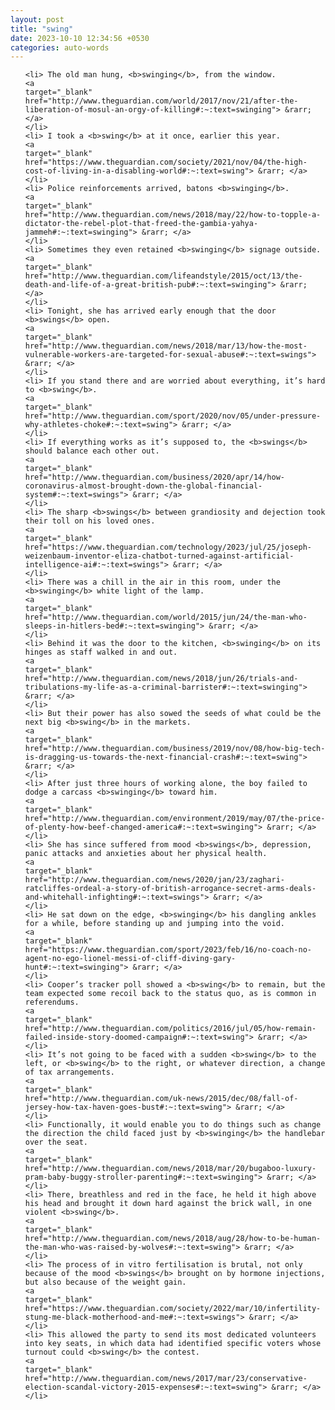 ```yaml
---
layout: post
title: "swing"
date: 2023-10-10 12:34:56 +0530
categories: auto-words
---
```

<ol>

    <li> The old man hung, <b>swinging</b>, from the window.
    <a 
    target="_blank" 
    href="http://www.theguardian.com/world/2017/nov/21/after-the-liberation-of-mosul-an-orgy-of-killing#:~:text=swinging"> &rarr; </a>
    </li>
    <li> I took a <b>swing</b> at it once, earlier this year.
    <a 
    target="_blank" 
    href="https://www.theguardian.com/society/2021/nov/04/the-high-cost-of-living-in-a-disabling-world#:~:text=swing"> &rarr; </a>
    </li>
    <li> Police reinforcements arrived, batons <b>swinging</b>.
    <a 
    target="_blank" 
    href="http://www.theguardian.com/news/2018/may/22/how-to-topple-a-dictator-the-rebel-plot-that-freed-the-gambia-yahya-jammeh#:~:text=swinging"> &rarr; </a>
    </li>
    <li> Sometimes they even retained <b>swinging</b> signage outside.
    <a 
    target="_blank" 
    href="http://www.theguardian.com/lifeandstyle/2015/oct/13/the-death-and-life-of-a-great-british-pub#:~:text=swinging"> &rarr; </a>
    </li>
    <li> Tonight, she has arrived early enough that the door <b>swings</b> open.
    <a 
    target="_blank" 
    href="http://www.theguardian.com/news/2018/mar/13/how-the-most-vulnerable-workers-are-targeted-for-sexual-abuse#:~:text=swings"> &rarr; </a>
    </li>
    <li> If you stand there and are worried about everything, it’s hard to <b>swing</b>.
    <a 
    target="_blank" 
    href="http://www.theguardian.com/sport/2020/nov/05/under-pressure-why-athletes-choke#:~:text=swing"> &rarr; </a>
    </li>
    <li> If everything works as it’s supposed to, the <b>swings</b> should balance each other out.
    <a 
    target="_blank" 
    href="http://www.theguardian.com/business/2020/apr/14/how-coronavirus-almost-brought-down-the-global-financial-system#:~:text=swings"> &rarr; </a>
    </li>
    <li> The sharp <b>swings</b> between grandiosity and dejection took their toll on his loved ones.
    <a 
    target="_blank" 
    href="https://www.theguardian.com/technology/2023/jul/25/joseph-weizenbaum-inventor-eliza-chatbot-turned-against-artificial-intelligence-ai#:~:text=swings"> &rarr; </a>
    </li>
    <li> There was a chill in the air in this room, under the <b>swinging</b> white light of the lamp.
    <a 
    target="_blank" 
    href="http://www.theguardian.com/world/2015/jun/24/the-man-who-sleeps-in-hitlers-bed#:~:text=swinging"> &rarr; </a>
    </li>
    <li> Behind it was the door to the kitchen, <b>swinging</b> on its hinges as staff walked in and out.
    <a 
    target="_blank" 
    href="http://www.theguardian.com/news/2018/jun/26/trials-and-tribulations-my-life-as-a-criminal-barrister#:~:text=swinging"> &rarr; </a>
    </li>
    <li> But their power has also sowed the seeds of what could be the next big <b>swing</b> in the markets.
    <a 
    target="_blank" 
    href="http://www.theguardian.com/business/2019/nov/08/how-big-tech-is-dragging-us-towards-the-next-financial-crash#:~:text=swing"> &rarr; </a>
    </li>
    <li> After just three hours of working alone, the boy failed to dodge a carcass <b>swinging</b> toward him.
    <a 
    target="_blank" 
    href="http://www.theguardian.com/environment/2019/may/07/the-price-of-plenty-how-beef-changed-america#:~:text=swinging"> &rarr; </a>
    </li>
    <li> She has since suffered from mood <b>swings</b>, depression, panic attacks and anxieties about her physical health.
    <a 
    target="_blank" 
    href="http://www.theguardian.com/news/2020/jan/23/zaghari-ratcliffes-ordeal-a-story-of-british-arrogance-secret-arms-deals-and-whitehall-infighting#:~:text=swings"> &rarr; </a>
    </li>
    <li> He sat down on the edge, <b>swinging</b> his dangling ankles for a while, before standing up and jumping into the void.
    <a 
    target="_blank" 
    href="https://www.theguardian.com/sport/2023/feb/16/no-coach-no-agent-no-ego-lionel-messi-of-cliff-diving-gary-hunt#:~:text=swinging"> &rarr; </a>
    </li>
    <li> Cooper’s tracker poll showed a <b>swing</b> to remain, but the team expected some recoil back to the status quo, as is common in referendums.
    <a 
    target="_blank" 
    href="http://www.theguardian.com/politics/2016/jul/05/how-remain-failed-inside-story-doomed-campaign#:~:text=swing"> &rarr; </a>
    </li>
    <li> It’s not going to be faced with a sudden <b>swing</b> to the left, or <b>swing</b> to the right, or whatever direction, a change of tax arrangements.
    <a 
    target="_blank" 
    href="http://www.theguardian.com/uk-news/2015/dec/08/fall-of-jersey-how-tax-haven-goes-bust#:~:text=swing"> &rarr; </a>
    </li>
    <li> Functionally, it would enable you to do things such as change the direction the child faced just by <b>swinging</b> the handlebar over the seat.
    <a 
    target="_blank" 
    href="http://www.theguardian.com/news/2018/mar/20/bugaboo-luxury-pram-baby-buggy-stroller-parenting#:~:text=swinging"> &rarr; </a>
    </li>
    <li> There, breathless and red in the face, he held it high above his head and brought it down hard against the brick wall, in one violent <b>swing</b>.
    <a 
    target="_blank" 
    href="http://www.theguardian.com/news/2018/aug/28/how-to-be-human-the-man-who-was-raised-by-wolves#:~:text=swing"> &rarr; </a>
    </li>
    <li> The process of in vitro fertilisation is brutal, not only because of the mood <b>swings</b> brought on by hormone injections, but also because of the weight gain.
    <a 
    target="_blank" 
    href="https://www.theguardian.com/society/2022/mar/10/infertility-stung-me-black-motherhood-and-me#:~:text=swings"> &rarr; </a>
    </li>
    <li> This allowed the party to send its most dedicated volunteers into key seats, in which data had identified specific voters whose turnout could <b>swing</b> the contest.
    <a 
    target="_blank" 
    href="http://www.theguardian.com/news/2017/mar/23/conservative-election-scandal-victory-2015-expenses#:~:text=swing"> &rarr; </a>
    </li>